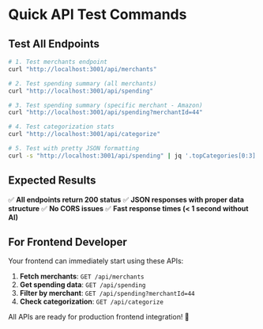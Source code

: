 # Quick API Test Commands

## Test All Endpoints

```bash
# 1. Test merchants endpoint
curl "http://localhost:3001/api/merchants"

# 2. Test spending summary (all merchants)
curl "http://localhost:3001/api/spending"

# 3. Test spending summary (specific merchant - Amazon)
curl "http://localhost:3001/api/spending?merchantId=44"

# 4. Test categorization stats
curl "http://localhost:3001/api/categorize"

# 5. Test with pretty JSON formatting
curl -s "http://localhost:3001/api/spending" | jq '.topCategories[0:3]'
```

## Expected Results

✅ **All endpoints return 200 status**
✅ **JSON responses with proper data structure**
✅ **No CORS issues**
✅ **Fast response times (< 1 second without AI)**

## For Frontend Developer

Your frontend can immediately start using these APIs:

1. **Fetch merchants**: `GET /api/merchants`
2. **Get spending data**: `GET /api/spending` 
3. **Filter by merchant**: `GET /api/spending?merchantId=44`
4. **Check categorization**: `GET /api/categorize`

All APIs are ready for production frontend integration! 🚀
